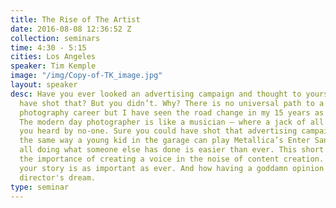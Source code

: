 ```yaml
---
title: The Rise of The Artist
date: 2016-08-08 12:36:52 Z
collection: seminars
time: 4:30 - 5:15
cities: Los Angeles
speaker: Tim Kemple
image: "/img/Copy-of-TK_image.jpg"
layout: speaker
desc: Have you ever looked an advertising campaign and thought to yourself, I could
  have shot that? But you didn’t. Why? There is no universal path to a successful
  photography career but I have seen the road change in my 15 years as a working professional.
  The modern day photographer is like a musician — where a jack of all trades gets
  you heard by no-one. Sure you could have shot that advertising campaign technically,
  the same way a young kid in the garage can play Metallica’s Enter Sandman… after
  all doing what someone else has done is easier than ever. This short talk will explore
  the importance of creating a voice in the noise of content creation. How sharing
  your story is as important as ever. And how having a goddamn opinion is a creative
  director's dream.
type: seminar
---
```


